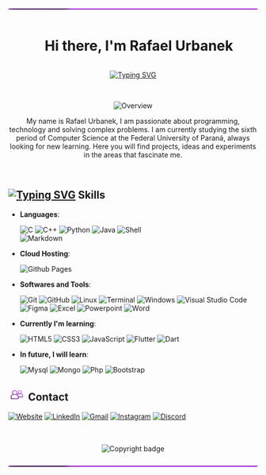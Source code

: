 <!--- Header (start) --->
<div>
  <!--- Horizontal bar --->
  <img src="assets/loading_bar.svg" width="1080" alt="Divisor bar">
  <!--- Header h1 without border --->
  <div id="user-content-toc">
    <ul align="center">
      <summary><h1 style="display: inline-block">Hi there, I'm Rafael Urbanek</h1></summary>
    </ul>
  </div>
  <!--- Typing SVG text --->
  <p align="center">
    <a href="https://git.io/typing-svg"><img src="https://readme-typing-svg.herokuapp.com?font=Fira+Code&size=25&duration=3000&pause=1000&color=9614D0&center=true&vCenter=true&width=800&height=100&lines=Computer+Science+Student;Software+Engineer;Passionate+backend+and+frontend+development;Always+learning+new+things" alt="Typing SVG" /></a>
  </p>
</div>
<!--- Header (end) --->

<br>

<!--- Overview (start)--->
<div>
  <p align="center"><img src="https://img.shields.io/static/v1?label=Overview&message=Rafael+Urbanek&color=9614D0&style=for-the-badge&logo=GitHub" alt="Overview"></p>
  <p align="center">
    My name is Rafael Urbanek, I am passionate about programming, technology and solving complex problems. 
    I am currently studying the sixth period of Computer Science at the Federal University of Paraná, always looking for new learning. 
    Here you will find projects, ideas and experiments in the areas that fascinate me.
  </p>
</div>
<!--- Overview (end)--->

<br>

<!--- Skills (start) --->
<!--- Typing SVG text --->
<h2><a href="https://git.io/typing-svg"><img width="50" height="15" src="https://readme-typing-svg.herokuapp.com?font=Fira+Code&weight=700&duration=2000&pause=500&color=9614D0&center=true&vCenter=true&width=70&height=25&lines=%3C+%2F+%3E" alt="Typing SVG"/></a>
  Skills
</h2>

<p align="center">
    
- **Languages**:

  ![C](https://img.shields.io/badge/C%20-%232370ED.svg?style=for-the-badge&logo=c&logoColor=white)
  ![C++](https://img.shields.io/badge/C++%20-%2300599C.svg?style=for-the-badge&logo=c%2B%2B&logoColor=white)
  ![Python](https://img.shields.io/badge/Python%20-%2314354C.svg?style=for-the-badge&logo=python&logoColor=white)
  ![Java](https://img.shields.io/badge/Java-ED8B00?style=for-the-badge&logo=openjdk&logoColor=white)
  ![Shell](https://img.shields.io/badge/Shell_Script-121011?style=for-the-badge&logo=gnu-bash&logoColor=white)   
  ![Markdown](https://img.shields.io/badge/markdown-%23000000.svg?style=for-the-badge&logo=markdown&logoColor=white)   

- **Cloud Hosting**:

  ![Github Pages](https://img.shields.io/badge/GitHub%20Pages-%23327FC7.svg?style=for-the-badge&logo=github&logoColor=white)
    
- **Softwares and Tools**:

  ![Git](https://img.shields.io/badge/git-%23F05033.svg?style=for-the-badge&logo=git&logoColor=white)
  ![GitHub](https://img.shields.io/badge/github-%23121011.svg?style=for-the-badge&logo=github&logoColor=white)
  ![Linux](https://img.shields.io/badge/Linux-FCC624?style=for-the-badge&logo=linux&logoColor=black)
  ![Terminal](https://img.shields.io/badge/Terminal-%23054020?style=for-the-badge&logo=gnu-bash&logoColor=white)
  ![Windows](https://img.shields.io/badge/Windows-0078D6?style=for-the-badge&logo=windows&logoColor=white)
  ![Visual Studio Code](https://img.shields.io/badge/Visual%20Studio%20Code-0078d7.svg?style=for-the-badge&logo=visual-studio-code&logoColor=white)
  ![Figma](https://img.shields.io/badge/Figma-F24E1E?style=for-the-badge&logo=figma&logoColor=white)
  ![Excel](https://img.shields.io/badge/Microsoft_Excel-217346?style=for-the-badge&logo=microsoft-excel&logoColor=white)
  ![Powerpoint](https://img.shields.io/badge/Microsoft_PowerPoint-B7472A?style=for-the-badge&logo=microsoft-powerpoint&logoColor=white)
  ![Word](https://img.shields.io/badge/Microsoft_Word-2B579A?style=for-the-badge&logo=microsoft-word&logoColor=white)

- **Currently I'm learning**:

  ![HTML5](https://img.shields.io/badge/HTML5%20-%23E34F26.svg?style=for-the-badge&logo=html5&logoColor=white)
  ![CSS3](https://img.shields.io/badge/CSS%20-%231572B6.svg?style=for-the-badge&logo=css3&logoColor=white)
  ![JavaScript](https://img.shields.io/badge/JavaScript%20-%23F7DF1E.svg?style=for-the-badge&logo=javascript&logoColor=black)
  ![Flutter](https://img.shields.io/badge/Flutter-02569B?style=for-the-badge&logo=flutter&logoColor=white)
  ![Dart](https://img.shields.io/badge/Dart-0175C2?style=for-the-badge&logo=dart&logoColor=white)
  
- **In future, I will learn**:

  ![Mysql](https://img.shields.io/badge/MySQL-00000F?style=for-the-badge&logo=mysql&logoColor=white)
  ![Mongo](https://img.shields.io/badge/MongoDB-4EA94B?style=for-the-badge&logo=mongodb&logoColor=white)
  ![Php](https://img.shields.io/badge/PHP-777BB4?style=for-the-badge&logo=php&logoColor=white)
  ![Bootstrap](https://img.shields.io/badge/Bootstrap-563D7C?style=for-the-badge&logo=bootstrap&logoColor=white)
<!--- Skills (end) --->

<!--- Github Stats (start) --->
<!---
<div>
  <h2>Github Stats</h2>
</div>
<!--- Github Stats (end) --->

<!--- Contact (start) --->
<div>
  <h2>&nbsp;<img src="assets/contact.png" width="25" heigth="200" alt="contact">&nbsp;&nbsp;Contact
  </h2>
  <!-- Website -->
  <a href="https://rafaurbanek.github.io/" target="_blank"><img src="https://img.shields.io/badge/website-000000?style=for-the-badge&logo=About.me&logoColor=white" alt="Website"></a>
  <!-- LinkedIn -->
  <a href="https://www.linkedin.com/in/rafael-urbanek-lurentino-a87144206/" target="_blank"><img src="https://img.shields.io/badge/LinkedIn-0077B5?style=for-the-badge&logo=linkedin&logoColor=white" alt="LinkedIn"></a>
  <!-- Gmail -->
  <a href="mailto:rafaelurbanek@gmail.com"><img src="https://img.shields.io/badge/Gmail-D14836?style=for-the-badge&logo=gmail&logoColor=white" alt="Gmail"></a>
  <!-- Instagram -->
  <a href="https://www.instagram.com/rafabnke" target="_blank"><img src="https://img.shields.io/badge/Instagram-E4405F?style=for-the-badge&logo=instagram&logoColor=white" alt="Instagram"></a>
  <!-- Discord -->
  <a href="https://discordapp.com/users/205087440485089281" target="_blank"><img src="https://img.shields.io/badge/Discord-7289DA?style=for-the-badge&logo=discord&logoColor=white" alt="Discord"></a>
</div>
<!--- Contact (end) --->

<br>
<br>

<!--- Copyright --->
<p align="center"><img src="https://img.shields.io/static/v1?label=Made by&message=Rafael+Urbanek&color=9614D0&style=for-the-badge" alt="Copyright badge"></p>

<!--- Horizontal bar --->
<img src="assets/loading_bar.svg" width="1080" alt="Divisor bar">
